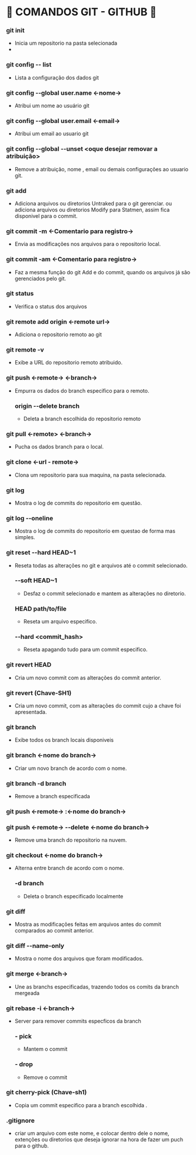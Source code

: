 # :eagle: COMANDOS GIT - GITHUB :eagle:

### git init
- Inicia um repositorio na pasta selecionada
- 
### git config -- list 
- Lista a configuração dos dados git

### git config --global user.name <-nome->
- Atribui um nome ao usuário git

### git config --global user.email <-email->
- Atribui um email ao usuario git

### git config --global --unset <oque desejar removar a atribuição>
- Remove a atribuição, nome , email ou demais configurações ao usuario git.

### git add

- Adiciona arquivos ou diretorios Untraked para o git gerenciar. 
  ou adiciona arquivos ou diretorios Modify para Statmen, assim fica disponivel para o commit.

### git commit -m <-Comentario para registro->

- Envia as modificações nos arquivos para o repositorio local.

### git commit -am <-Comentario para registro->

- Faz a mesma função do git Add e do commit, quando os arquivos já são gerenciados pelo git.

### git status

- Verifica o status dos arquivos

### git remote add origin <-remote url->

- Adiciona o repositorio remoto ao git

### git remote -v

- Exibe a URL do repositorio remoto atribuido.

### git push <-remote-> <-branch->

- Empurra os dados do branch especifico para o remoto.
  ###  origin --delete branch
    -  Deleta a branch escolhida do repositorio remoto

### git pull <-remote> <-branch->

- Pucha os dados branch para o local.

### git clone <-url - remote->

- Clona um repositorio para sua maquina, na pasta selecionada.

### git log

- Mostra o log de commits do repositorio em questão.

### git log --oneline

- Mostra o log de commits do repositorio em questao de forma mas simples. 

### git reset --hard HEAD~1

- Reseta todas as alterações no git e arquivos até o commit selecionado.

  ### --soft HEAD~1
    - Desfaz o commit selecionado e mantem as alterações no diretorio.
  ### HEAD path/to/file
    - Reseta um arquivo especifico.
  ### --hard <commit_hash>
    - Reseta apagando tudo para um commit especifico.
  

### git revert HEAD

- Cria um novo commit com as alterações do commit anterior.

### git revert (Chave-SH1)

- Cria um novo commit, com as alterações do commit cujo a chave foi apresentada.

### git branch
- Exibe todos os branch locais disponiveis

### git branch <-nome do branch->

- Criar um novo branch de acordo com o nome.

### git branch -d branch

- Remove a branch especificada 

### git push <-remote-> :<-nome do branch->
### git push <-remote->  --delete <-nome do branch->
- Remove uma branch do repositorio na nuvem.

### git checkout <-nome do branch->

- Alterna entre branch de acordo com o nome.
    ### -d branch
     - Deleta o branch especificado localmente

### git diff

- Mostra as modificações feitas em arquivos antes do commit comparados ao commit anterior.

### git diff --name-only

- Mostra o nome dos arquivos que foram modificados.

### git merge <-branch-> 

- Une as branchs especificadas, trazendo todos os comits da branch mergeada

### git rebase -i <-branch->
  - Server para remover commits especficos da branch

    ### - pick 
      - Mantem o commit
    ### - drop 
      - Remove o commit

### git cherry-pick (Chave-sh1)

- Copia um commit especifico para a branch escolhida .

### .gitignore

- criar um arquivo com este nome, e colocar dentro dele o nome, extenções ou diretorios que deseja ignorar na hora de fazer um puch para o github.

